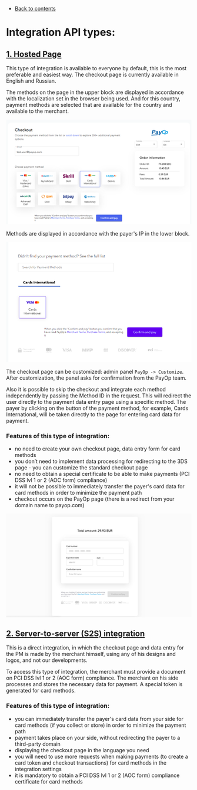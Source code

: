 * [Back to contents](../Readme.md#contents)

# Integration API types:
## [1. Hosted Page](hostedPage.md)
This type of integration is available to everyone by default, this is the most preferable and easiest way. The checkout page is currently available in English and Russian.

The methods on the page in the upper block are displayed in accordance with the localization set in the browser being used. And for this country, payment methods are selected that are available for the country and available to the merchant. 

![Diff-1](../images/diff-1.png)

Methods are displayed in accordance with the payer's IP in the lower block.

![Diff-2](../images/diff-2.png)

The checkout page can be customized: admin panel `PayOp -> Customize`. After customization, the panel asks for confirmation from the PayOp team. 

Also it is possible to skip the checkout and integrate each method independently by passing the Method ID in the request. This will redirect the user directly to the payment data entry page using a specific method. The payer by clicking on the button of the payment method, for example, Cards International, will be taken directly to the page for entering card data for payment. 

### Features of this type of integration:

* no need to create your own checkout page, data entry form for card methods
* you don’t need to implement data processing for redirecting to the 3DS page - you can customize the standard checkout page
* no need to obtain a special certificate to be able to make payments (PCI DSS lvl 1 or 2 (AOC form) compliance)
* it will not be possible to immediately transfer the payer's card data for card methods in order to minimize the payment path
* checkout occurs on the PayOp page (there is a redirect from your domain name to payop.com) 

![Diff-3](../images/diff-3.png)

## [2. Server-to-server (S2S) integration](serverToServer.md)

This is a direct integration, in which the checkout page and data entry for the PM is made by the merchant himself, using any of his designs and logos, and not our developments.

To access this type of integration, the merchant must provide a document on PCI DSS lvl 1 or 2 (AOC form) compliance.
The merchant on his side processes and stores the necessary data for payment.
A special token is generated for card methods.

### Features of this type of integration:

* you can immediately transfer the payer's card data from your side for card methods (if you collect or store) in order to minimize the payment path
* payment takes place on your side, without redirecting the payer to a third-party domain
* displaying the checkout page in the language you need
* you will need to use more requests when making payments (to create a card token and checkout transactions) for card methods in the integration settings
* it is mandatory to obtain a PCI DSS lvl 1 or 2 (AOC form) compliance certificate for card methods
